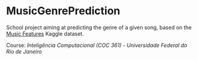 # MusicGenrePrediction

School project aiming at predicting the genre of a given song, based on the  [Music Features](<https://www.kaggle.com/insiyeah/musicfeatures>) Kaggle dataset.

Course: *Inteligência Computacional (COC 361) - Universidade Federal do Rio de Janeiro*


